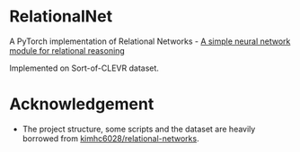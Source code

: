 # RelationalNet
A PyTorch implementation of Relational Networks - [A simple neural network module for relational reasoning](https://arxiv.org/pdf/1706.01427.pdf)

Implemented on Sort-of-CLEVR dataset.

# Acknowledgement
- The project structure, some scripts and the dataset are heavily borrowed from [kimhc6028/relational-networks](https://github.com/kimhc6028/relational-networks).
